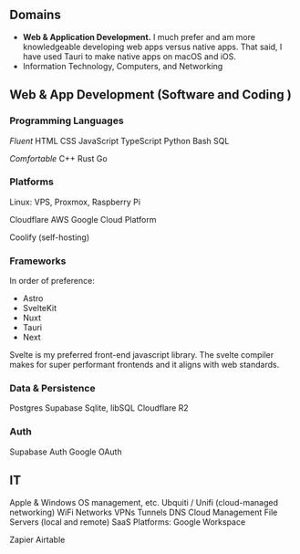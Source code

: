 
## Domains 
- **Web & Application Development.** I much prefer and am more knowledgeable developing web apps versus native apps. That said, I have used Tauri to make native apps on macOS and iOS. 
- Information Technology, Computers, and Networking 


## Web & App Development (Software and Coding )
### Programming Languages

*Fluent*
HTML
CSS
JavaScript 
TypeScript 
Python 
Bash 
SQL 

*Comfortable*
C++ 
Rust 
Go 

### Platforms 
Linux: VPS, Proxmox, Raspberry Pi 

Cloudflare 
AWS 
Google Cloud Platform 

Coolify (self-hosting)


### Frameworks 
In order of preference: 
- Astro 
- SvelteKit
- Nuxt
- Tauri 
- Next 

Svelte is my preferred front-end javascript library. The svelte compiler makes for super performant frontends and it aligns with web standards. 

### Data & Persistence  
Postgres
Supabase
Sqlite, libSQL 
Cloudflare R2 

### Auth 
Supabase Auth 
Google OAuth 

## IT 
Apple & Windows OS management, etc. 
Ubquiti / Unifi (cloud-managed networking)
WiFi Networks
VPNs
Tunnels 
DNS 
Cloud Management 
File Servers (local and remote)
SaaS Platforms: 
Google Workspace 


Zapier
Airtable 
